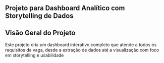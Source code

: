 Projeto para Dashboard Analítico com Storytelling de Dados
-
Visão Geral do Projeto
-
Este projeto cria um dashboard interativo completo que atende a todos os requisitos da vaga, desde a extração de dados até a visualização com foco em storytelling e usabilidade
